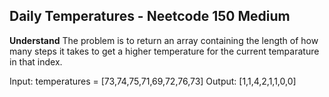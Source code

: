 ## Daily Temperatures - Neetcode 150 Medium
**Understand**
The problem is to return an array containing the length of how many steps it takes to get a higher temperature for the current temparature in that index.

Input: temperatures = [73,74,75,71,69,72,76,73]
Output: [1,1,4,2,1,1,0,0]